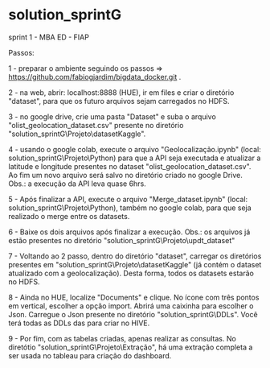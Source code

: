 # solution_sprintG
sprint 1 - MBA ED - FIAP

Passos:

1 - preparar o ambiente seguindo os passos => https://github.com/fabiogjardim/bigdata_docker.git .

2 - na web, abrir: localhost:8888 (HUE), ir em files e criar o diretório "dataset", para que os futuro arquivos sejam carregados no HDFS.

3 - no google drive, crie uma pasta "Dataset" e suba o arquivo "olist_geolocation_dataset.csv" presente no diretório "solution_sprintG\Projeto\datasetKaggle".

4 - usando o google colab, execute o arquivo "Geolocalização.ipynb" (local: solution_sprintG\Projeto\Python) para que a API seja executada e atualizar a latitude e longitude presentes no dataset "olist_geolocation_dataset.csv". Ao fim um novo arquivo será salvo no diretório criado no google Drive.
Obs.: a execução da API leva quase 6hrs.

5 - Após finalizar a API, execute o arquivo "Merge_dataset.ipynb" (local: solution_sprintG\Projeto\Python), também no google colab, para que seja realizado o merge entre os datasets.

6 - Baixe os dois arquivos após finalizar a execução. Obs.: os arquivos já estão presentes no diretório "solution_sprintG\Projeto\updt_dataset"

7 - Voltando ao 2 passo, dentro do diretório "dataset", carregar os diretórios presentes em "solution_sprintG\Projeto\datasetKaggle" (já contém o dataset atualizado com a geolocalização). Desta forma, todos os datasets estarão no HDFS.

8 - Ainda no HUE, localize "Documents" e clique. No ícone com três pontos em vertical, escolher a opção import. Abrirá uma caixinha para escolher o Json. Carregue o Json presente no diretório "solution_sprintG\DDLs". Você terá todas as DDLs das para criar no HIVE.

9 - Por fim, com as tabelas criadas, apenas realizar as consultas. No diretótio "solution_sprintG\Projeto\Extração", há uma extração completa a ser usada no tableau para criação do dashboard.
